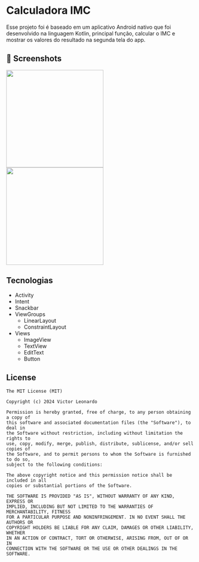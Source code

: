 # Calculadora IMC
Esse projeto foi é baseado em um aplicativo Android nativo que foi desenvolvido na linguagem Kotlin, principal função, calcular o IMC e mostrar os valores do resultado na segunda tela do app.

## :camera_flash: Screenshots
<!-- You can add more screenshots here if you like -->
<img src="https://github.com/user-attachments/assets/896fb491-9768-47dd-9429-60688871f359" width=260/> <img src="https://github.com/user-attachments/assets/89ded622-93f5-4901-a24a-a33d8f9dcdf6" width=260/>

## Tecnologias
- Activity
- Intent
- Snackbar
- ViewGroups
  - LinearLayout
  - ConstraintLayout
- Views
  - ImageView
  - TextView
  - EditText
  - Button    


## License
```
The MIT License (MIT)

Copyright (c) 2024 Victor Leonardo

Permission is hereby granted, free of charge, to any person obtaining a copy of
this software and associated documentation files (the "Software"), to deal in
the Software without restriction, including without limitation the rights to
use, copy, modify, merge, publish, distribute, sublicense, and/or sell copies of
the Software, and to permit persons to whom the Software is furnished to do so,
subject to the following conditions:

The above copyright notice and this permission notice shall be included in all
copies or substantial portions of the Software.

THE SOFTWARE IS PROVIDED "AS IS", WITHOUT WARRANTY OF ANY KIND, EXPRESS OR
IMPLIED, INCLUDING BUT NOT LIMITED TO THE WARRANTIES OF MERCHANTABILITY, FITNESS
FOR A PARTICULAR PURPOSE AND NONINFRINGEMENT. IN NO EVENT SHALL THE AUTHORS OR
COPYRIGHT HOLDERS BE LIABLE FOR ANY CLAIM, DAMAGES OR OTHER LIABILITY, WHETHER
IN AN ACTION OF CONTRACT, TORT OR OTHERWISE, ARISING FROM, OUT OF OR IN
CONNECTION WITH THE SOFTWARE OR THE USE OR OTHER DEALINGS IN THE SOFTWARE.
```
